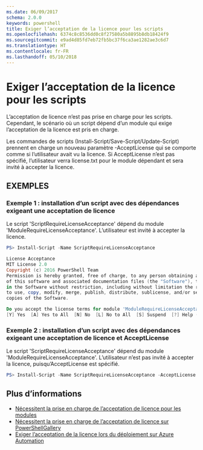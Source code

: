 ```yaml
---
ms.date: 06/09/2017
schema: 2.0.0
keywords: powershell
title: Exiger l’acceptation de la licence pour les scripts
ms.openlocfilehash: 6374c8c8536dd0c8f27580a5b8895b8db18424f9
ms.sourcegitcommit: e9ad4d85fd7eb72fb5bc37f6ca3ae1282ae3c6d7
ms.translationtype: HT
ms.contentlocale: fr-FR
ms.lasthandoff: 05/10/2018
---
```

# <a name="requiring-license-acceptance-for-scripts"></a>Exiger l’acceptation de la licence pour les scripts

L’acceptation de licence n’est pas prise en charge pour les scripts. Cependant, le scénario où un script dépend d’un module qui exige l’acceptation de la licence est pris en charge.

Les commandes de scripts (Install-Script/Save-Script/Update-Script) prennent en charge un nouveau paramètre -AcceptLicense qui se comporte comme si l’utilisateur avait vu la licence. Si AcceptLicense n’est pas spécifié, l’utilisateur verra license.txt pour le module dépendant et sera invité à accepter la licence.

## <a name="examples"></a>EXEMPLES

### <a name="example-1-install-script-with-dependencies-requiring-license-acceptance"></a>Exemple 1 : installation d’un script avec des dépendances exigeant une acceptation de licence

Le script 'ScriptRequireLicenseAcceptance' dépend du module 'ModuleRequireLicenseAcceptance'. L’utilisateur est invité à accepter la licence.

```PowerShell
PS> Install-Script -Name ScriptRequireLicenseAcceptance

License Acceptance
MIT License 2.0
Copyright (c) 2016 PowerShell Team
Permission is hereby granted, free of charge, to any person obtaining a copy
of this software and associated documentation files (the "Software"), to deal
in the Software without restriction, including without limitation the rights
to use, copy, modify, merge, publish, distribute, sublicense, and/or sell
copies of the Software.

Do you accept the license terms for module 'ModuleRequireLicenseAcceptance'.
[Y] Yes  [A] Yes to All  [N] No  [L] No to All  [S] Suspend  [?] Help (default is "N"):
```

### <a name="example-2-install-script-with-dependencies-requiring-license-acceptance-and--acceptlicense"></a>Exemple 2 : installation d’un script avec des dépendances exigeant une acceptation de licence et AcceptLicense

Le script 'ScriptRequireLicenseAcceptance' dépend du module 'ModuleRequireLicenseAcceptance'. L’utilisateur n’est pas invité à accepter la licence, puisqu’AcceptLicense est spécifié.

```PowerShell
PS> Install-Script -Name ScriptRequireLicenseAcceptance -AcceptLicense
```

## <a name="more-details"></a>Plus d’informations

- [Nécessitent la prise en charge de l’acceptation de licence pour les modules](module-license-acceptance.md)
- [Nécessitent la prise en charge de l’acceptation de licence sur PowerShellGallery](../how-to/working-with-items/items-that-require-license-acceptance.md)
- [Exiger l’acceptation de la licence lors du déploiement sur Azure Automation](../how-to/working-with-items/deploy-to-azure-automation.md)